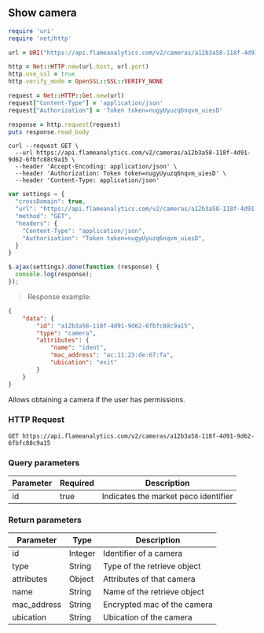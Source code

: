 ## Show camera

```ruby
require 'uri'
require 'net/http'

url = URI("https://api.flameanalytics.com/v2/cameras/a12b3a58-118f-4d91-9d62-6fbfc88c9a15")

http = Net::HTTP.new(url.host, url.port)
http.use_ssl = true
http.verify_mode = OpenSSL::SSL::VERIFY_NONE

request = Net::HTTP::Get.new(url)
request["Content-Type"] = 'application/json'
request["Authorization"] = 'Token token=nugyUyuzq6nqvm_uiesD'

response = http.request(request)
puts response.read_body
```

```shell
curl --request GET \
  --url https://api.flameanalytics.com/v2/cameras/a12b3a58-118f-4d91-9d62-6fbfc88c9a15 \
  --header 'Accept-Encoding: application/json' \
  --header 'Authorization: Token token=nugyUyuzq6nqvm_uiesD' \
  --header 'Content-Type: application/json'
```

```javascript
var settings = {
  "crossDomain": true,
  "url": "https://api.flameanalytics.com/v2/cameras/a12b3a58-118f-4d91-9d62-6fbfc88c9a15",
  "method": "GET",
  "headers": {
    "Content-Type": "application/json",
    "Authorization": "Token token=nugyUyuzq6nqvm_uiesD",
  }
}

$.ajax(settings).done(function (response) {
  console.log(response);
});
```

> Response example:

```json
{
    "data": {
        "id": "a12b3a58-118f-4d91-9d62-6fbfc88c9a15",
        "type": "camera",
        "attributes": {
            "name": "ident",
            "mac_address": "ac:11:23:de:67:fa",
            "ubication": "exit"
        }
    }
}
```

Allows obtaining a camera if the user has permissions.


### HTTP Request

`GET https://api.flameanalytics.com/v2/cameras/a12b3a58-118f-4d91-9d62-6fbfc88c9a15`

### Query parameters

Parameter | Required | Description
--------- | ------- | -----------
id | true | Indicates the market peco identifier


### Return parameters

Parameter | Type | Description
--------- | ------- | -----------
id | Integer | Identifier of a camera
type | String | Type of the retrieve object
attributes | Object | Attributes of that camera
name | String | Name of the retrieve object
mac_address | String | Encrypted mac of the camera
ubication | String | Ubication of the camera
